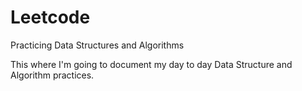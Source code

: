 # Leetcode
Practicing Data Structures and Algorithms


This where I'm going to document my day to day Data Structure and Algorithm practices.

